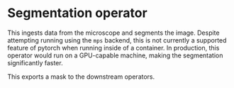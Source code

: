 # Segmentation operator

This ingests data from the microscope and segments the image. Despite attempting running using the `mps` backend, this is not currently a supported feature of pytorch when running inside of a container. In production, this operator would run on a GPU-capable machine, making the segmentation significantly faster.

This exports a mask to the downstream operators.